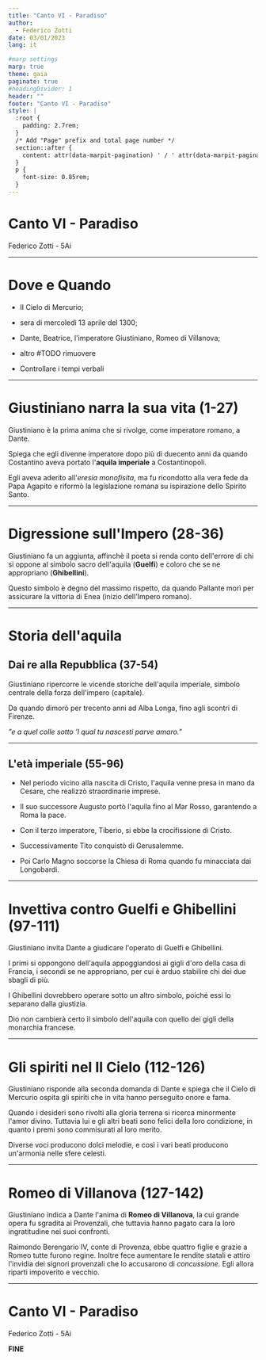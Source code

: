 ```yaml
---
title: "Canto VI - Paradiso"
author:
  - Federico Zotti
date: 03/01/2023
lang: it

#marp settings
marp: true
theme: gaia
paginate: true
#headingDivider: 1
header: ""
footer: "Canto VI - Paradiso"
style: |
  :root {
    padding: 2.7rem;
  }
  /* Add "Page" prefix and total page number */
  section::after {
    content: attr(data-marpit-pagination) ' / ' attr(data-marpit-pagination-total);
  }
  p {
    font-size: 0.85rem;
  }
---
```


<!--
_class:
  - lead
  - invert
_header: ""
_footer: Divina Commedia
-->
# Canto VI - Paradiso

Federico Zotti - 5Ai

---

# Dove e Quando

- II Cielo di Mercurio;

- sera di mercoledì 13 aprile del 1300;

- Dante, Beatrice, l'imperatore Giustiniano, Romeo di Villanova;

- altro #TODO rimuovere

- Controllare i tempi verbali

---

# Giustiniano narra la sua vita (1-27)

Giustiniano è la prima anima che si rivolge, come imperatore romano, a Dante.

Spiega che egli divenne imperatore dopo più di duecento anni da quando Costantino aveva portato l'**aquila imperiale** a Costantinopoli.

Egli aveva aderito all'_eresia monofisita_, ma fu ricondotto alla vera fede da Papa Agapito e riformò la legislazione romana su ispirazione dello Spirito Santo.

---

# Digressione sull'Impero (28-36)

Giustiniano fa un aggiunta, affinchè il poeta si renda conto dell'errore di chi si oppone al simbolo sacro dell'aquila (**Guelfi**) e coloro che se ne appropriano (**Ghibellini**).

Questo simbolo è degno del massimo rispetto, da quando Pallante morì per assicurare la vittoria di Enea (inizio dell'Impero romano).

---

# Storia dell'aquila

## Dai re alla Repubblica (37-54)

Giustiniano ripercorre le vicende storiche dell'aquila imperiale, simbolo centrale della forza dell'impero (capitale).

Da quando dimorò per trecento anni ad Alba Longa, fino agli scontri di Firenze.

_"e a quel colle sotto ’l qual tu nascesti parve amaro."_

---

## L'età imperiale (55-96)

- Nel periodo vicino alla nascita di Cristo, l'aquila venne presa in mano da Cesare, che realizzò straordinarie imprese.

- Il suo successore Augusto portò l'aquila fino al Mar Rosso, garantendo a Roma la pace.

- Con il terzo imperatore, Tiberio, si ebbe la crocifissione di Cristo.

- Successivamente Tito conquistò di Gerusalemme.

- Poi Carlo Magno soccorse la Chiesa di Roma quando fu minacciata dai Longobardi.

---

# <!--fit-->Invettiva contro Guelfi e Ghibellini (97-111)

Giustiniano invita Dante a giudicare l'operato di Guelfi e Ghibellini.

I primi si oppongono dell'aquila appoggiandosi ai gigli d'oro della casa di Francia, i secondi se ne appropriano, per cui è arduo stabilire chi dei due sbagli di più.

I Ghibellini dovrebbero operare sotto un altro simbolo, poiché essi lo separano dalla giustizia.

Dio non cambierà certo il simbolo dell'aquila con quello dei gigli della monarchia francese.

---

# Gli spiriti nel II Cielo (112-126)

Giustiniano risponde alla seconda domanda di Dante e spiega che il Cielo di Mercurio ospita gli spiriti che in vita hanno perseguito onore e fama.

Quando i desideri sono rivolti alla gloria terrena si ricerca minormente l'amor divino.
Tuttavia lui e gli altri beati sono felici della loro condizione, in quanto i premi sono commisurati al loro merito.

Diverse voci producono dolci melodie, e così i vari beati producono un'armonia nelle sfere celesti.

---

# Romeo di Villanova (127-142)

Giustiniano indica a Dante l'anima di **Romeo di Villanova**, la cui grande opera fu sgradita ai Provenzali, che tuttavia hanno pagato cara la loro ingratitudine nei suoi confronti.

Raimondo Berengario IV, conte di Provenza, ebbe quattro figlie e grazie a Romeo tutte furono regine.
Inoltre fece aumentare le rendite statali e attiro l'invidia dei signori provenzali che lo accusarono di _concussione_.
Egli allora ripartì impoverito e vecchio.

---
<!--
_class:
  - lead
  - invert
_header: ""
_footer: Divina Commedia
-->
# Canto VI - Paradiso

Federico Zotti - 5Ai

**FINE**

<!--


# Link e Fonti

- [Testo e parafrasi](https://divinacommedia.weebly.com/paradiso-canto-vi.html);
- [Monofisismo](https://it.wikipedia.org/wiki/Monofisismo);
- [Spiriti operanti per la gloria terrena](https://divinacommedia.weebly.com/spiriti-op-per-la-gloria.html);
- [Romeo di Villanova](https://it.wikipedia.org/wiki/Romeo_di_Villanova);
-->
